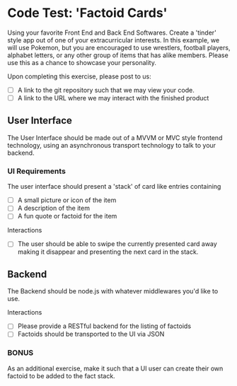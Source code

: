 # Code Test: 'Factoid Cards'

Using your favorite Front End and Back End Softwares. Create a 'tinder' style app out of one of your extracurricular interests. In this example, we will use Pokemon, but you are encouraged to use wrestlers, football players, alphabet letters, or any other group of items that has alike members. Please use this as a chance to showcase your personality.

Upon completing this exercise, please post to us:
* [ ] A link to the git repository such that we may view your code.
* [ ] A link to the URL where we may interact with the finished product

## User Interface

The User Interface should be made out of a MVVM or MVC style frontend technology, using an asynchronous transport technology to talk to your backend.

### UI Requirements

The user interface should present a 'stack' of card like entries containing
* [ ] A small picture or icon of the item
* [ ] A description of the item
* [ ] A fun quote or factoid for the item

Interactions
* [ ] The user should be able to swipe the currently presented card away making it disappear and presenting the next card in the stack.

## Backend

The Backend should be node.js with whatever middlewares you'd like to use.

Interactions
* [ ] Please provide a RESTful backend for the listing of factoids
* [ ] Factoids should be transported to the UI via JSON

### BONUS

As an additional exercise, make it such that a UI user can create their own factoid to be added to the fact stack.

